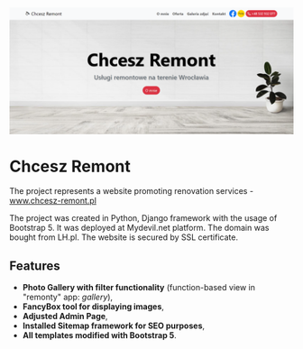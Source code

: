 <img src="public/static/images/chcesz-remont.PNG" align="middle" width="3000"/>

# Chcesz Remont

The project represents a website promoting renovation services - www.chcesz-remont.pl

The project was created in Python, Django framework with the usage of Bootstrap 5. It was deployed at Mydevil.net platform. The domain was bought from LH.pl. The website is secured by SSL certificate.

## Features

- **Photo Gallery with filter functionality** (function-based view in "remonty" app: *gallery*),
- **FancyBox tool for displaying images**,
- **Adjusted Admin Page**,
- **Installed Sitemap framework for SEO purposes**,
- **All templates modified with Bootstrap 5**.
